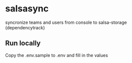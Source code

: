 # salsasync

syncronize teams and users from console to salsa-storage (dependencytrack)

## Run locally

Copy the .env.sample to .env and fill in the values